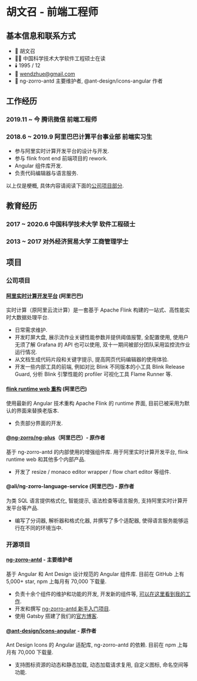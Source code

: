 # 胡文召 - 前端工程师

## 基本信息和联系方式

- 👦 胡文召
- 👨‍🎓 中国科学技术大学软件工程硕士在读
- 🕯️ 1995 / 12
- 📮 [wendzhue@gmail.com](mailto:wendzhue@gmail.com)
- 🎤 ng-zorro-antd 主要维护者, @ant-design/icons-angular 作者

## 工作经历

### 2019.11 ~ 今 腾讯微信 前端工程师

### 2018.6 ~ 2019.9 阿里巴巴计算平台事业部 前端实习生

- 参与阿里实时计算开发平台的设计与开发.
- 参与 flink front end 前端项目的 rework.
- Angular 组件库开发.
- 负责代码编辑器与语言服务.

以上仅是梗概, 具体内容请阅读下面的[公司项目部分](#公司项目).

## 教育经历

### 2017 ~ 2020.6 中国科学技术大学 软件工程硕士

### 2013 ~ 2017 对外经济贸易大学 工商管理学士

## 项目

### 公司项目

#### [阿里实时计算开发平台](https://data.aliyun.com/product/sc) (阿里巴巴)

实时计算（原阿里云流计算）是一套基于 Apache Flink 构建的一站式、高性能实时大数据处理平台.

- 日常需求维护.
- 开发盯屏大盘, 展示流作业关键性能参数并提供阈值报警, 全配置使用, 使用户无须了解 Grafana 的 API 也可以使用, 双十一期间被部分团队采用监控流作业运行情况.
- 从文档生成代码片段和关键字提示, 提高网页代码编辑器的使用体验.
- 开发一些内部工具的前端, 例如对比 Blink 不同版本的小工具 Blink Release Guard, 分析 Blink 引擎性能的 profiler 可视化工具 Flame Runner 等.

#### [flink runtime web 重构](https://github.com/apache/flink/tree/master/flink-runtime-web/web-dashboard/src) (阿里巴巴)

使用最新的 Angular 技术重构 Apache Flink 的 runtime 界面, 目前已被采用为默认的界面来替换老版本.

- 负责部分界面的开发.

#### [@ng-zorro/ng-plus](https://www.npmjs.com/package/@ng-zorro/ng-plus)（阿里巴巴）- 原作者

基于 ng-zorro-antd 的内部使用的增强组件库. 用于阿里实时计算开发平台, flink runtime web 和其他多个内部产品.

- 开发了 resize / monaco editor wrapper / flow chart editor 等组件.

#### @ali/ng-zorro-language-service (阿里巴巴) - 原作者

为类 SQL 语言提供格式化, 智能提示, 语法检查等语言服务, 支持阿里实时计算开发平台等产品.

- 编写了分词器, 解析器和格式化器, 并撰写了多个适配器, 使得语言服务能够运行在不同的环境当中.

### 开源项目

#### [ng-zorro-antd](https://github.com/NG-ZORRO/ng-zorro-antd) - 主要维护者

基于 Angular 和 Ant Design 设计规范的 Angular 组件库. 目前在 GitHub 上有 5,000+ star, npm 上每月有 70,000 下载量.

- 负责十余个组件的维护和功能的开发, 开发新的组件等, [可以在这里看到我的工作](https://github.com/NG-ZORRO/ng-zorro-antd/pulls?q=is%3Apr+is%3Aclosed+author%3Awendzhue).
- 开发和撰写 [ng-zorro-antd 新手入门项目](https://github.com/NG-ZORRO/today-ng-steps).
- 使用 Gatsby 搭建了我们的[官方博客](https://ng.ant.design/blog).

#### [@ant-design/icons-angular](https://github.com/ant-design/ant-design-icons/tree/master/packages/icons-angular) - 原作者

Ant Design Icons 的 Angular 适配库, ng-zorro-antd 的依赖. 目前在 npm 上每月有 70,000 下载量.

- 支持图标资源的动态和静态加载, 动态加载请求复用, 自定义图标, 命名空间等功能.
